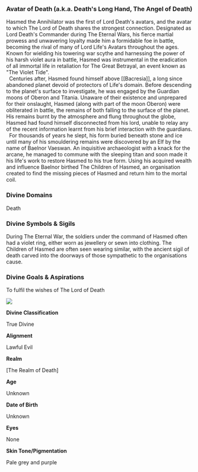 ### Avatar of Death (a.k.a. Death's Long Hand, The Angel of Death)

Hasmed the Annihilator was the first of Lord Death's avatars, and the avatar to which The Lord of Death shares the strongest connection. Designated as Lord Death's Commander during The Eternal Wars, his fierce martial prowess and unwavering loyalty made him a formidable foe in battle, becoming the rival of many of Lord Life's Avatars throughout the ages. Known for wielding his towering war scythe and harnessing the power of his harsh violet aura in battle, Hasmed was instrumental in the eradication of all immortal life in retaliation for The Great Betrayal, an event known as "The Violet Tide".  
  Centuries after, Hasmed found himself above [[Bacresia]], a long since abandoned planet devoid of protectors of Life's domain. Before descending to the planet's surface to investigate, he was engaged by the Guardian moons of Oberon and Titania. Unaware of their existence and unprepared for their onslaught, Hasmed (along with part of the moon Oberon) were obliterated in battle, the remains of both falling to the surface of the planet. His remains burnt by the atmosphere and flung throughout the globe, Hasmed had found himself disconnected from his lord, unable to relay any of the recent information learnt from his brief interaction with the guardians.  
  For thousands of years he slept, his form buried beneath stone and ice until many of his smouldering remains were discovered by an Elf by the name of Baelnor Vaeswan. An inquisitive archaeologist with a knack for the arcane, he managed to commune with the sleeping titan and soon made it his life's work to restore Hasmed to his true form. Using his acquired wealth and influence Baelnor birthed The Children of Hasmed, an organisation created to find the missing pieces of Hasmed and return him to the mortal coil.

### Divine Domains

Death

### Divine Symbols & Sigils

During The Eternal War, the soldiers under the command of Hasmed often had a violet ring, either worn as jewellery or sewn into clothing. The Children of Hasmed are often seen wearing similar, with the ancient sigil of death carved into the doorways of those sympathetic to the organisations cause.

### Divine Goals & Aspirations

To fulfil the wishes of The Lord of Death

![](assets/hasmed.jpg)

**Divine Classification**

True Divine

**Alignment**

Lawful Evil

**Realm**

[The Realm of Death]

**Age**

Unknown

**Date of Birth**

Unknown

**Eyes**

None

**Skin Tone/Pigmentation**

Pale grey and purple